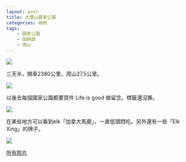 ```yaml
---
layout: post
title: 大煙山國家公園
categories: 相冊
tags:
    - 國家公園
    - 田納西
    - 爬山
---
```

[![](https://farm6.staticflickr.com/5612/15593674446_6801412940_c.jpg)](https://www.flickr.com/photos/ztpala/15593674446)

三天半，開車2380公里，爬山27.5公里。

[![](https://c7.staticflickr.com/4/3949/15431245958_331e56fdb0_c.jpg)](https://www.flickr.com/photos/ztpala/15431245958)

以後去每個國家公園都要買件 Life is good 做留念。標籤還沒撕。

[![](https://farm6.staticflickr.com/5597/15431231818_175d1efc4d_c.jpg)](https://www.flickr.com/photos/ztpala/15431231818)

在某些地方可以看到elk「加拿大馬鹿」，一直低頭悶吃。另外還有一些「Elk Xing」的牌子。

[![](https://farm4.staticflickr.com/3955/15614680691_94bbd66767_c.jpg)](https://www.flickr.com/photos/ztpala/15614680691)

[所有照片](https://www.flickr.com/photos/ztpala/sets/72157648531084007)

